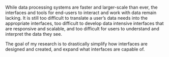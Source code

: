While data processing systems are faster and larger-scale than ever, the interfaces and tools for end-users to interact and work with data remain lacking.  It is still too difficult to translate a user’s data needs into the appropriate interfaces, too difficult to develop data intensive interfaces that are responsive and scalable, and too difficult for users to understand and interpret the data they see.   

The goal of my research is to drastically simplify how interfaces are designed and created, and expand what interfaces are capable of.  

<!--
Interactive data interfaces rather than traditional programming will be the primary means to empower the next billion data users, and have the potential to be as ubiquitous as web pages and mobile applications are today.  Already, data interfaces are indispensible in nearly every domain and every part of the data life-cycle, from data collection to cleaning, analysis, and decision making.  However, the number and effectiveness of today's data interfaces are a mere fraction of what's possible.  The major reason is that current tools do not address the unique challenges of designing data interfaces and ensuring that they are scalable and highly responsive.  As a result, even interfaces with basic functionality require huge amounts of resources and expertise to build.  

The Data Visualization Management Systems (DVMS) project seeks to drastically simplify how interfaces are designed and created, and expand what interfaces are capable of.  I combine data management and visualization techniques to develop new algorithmic and systems solutions, and demonstrate their effectiveness through careful evaluation and user studies.

-->
